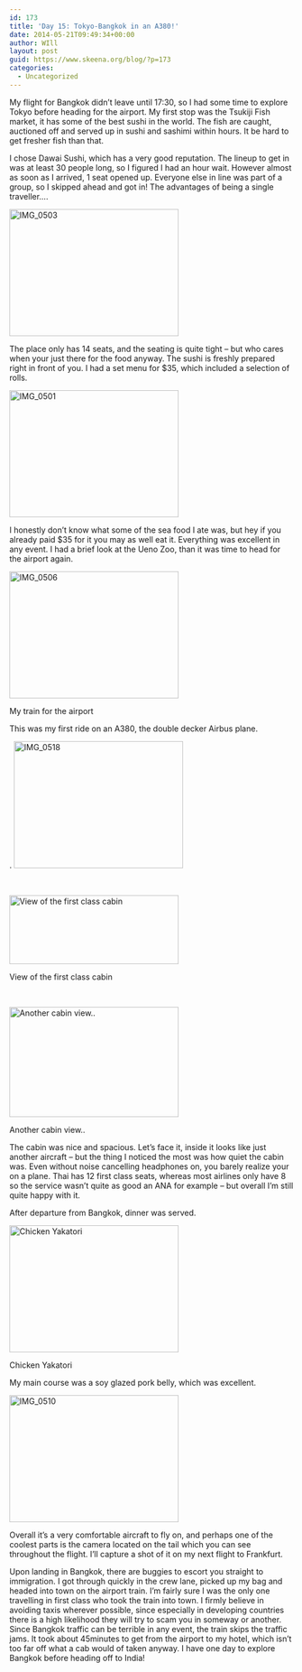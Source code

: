 ```yaml
---
id: 173
title: 'Day 15: Tokyo-Bangkok in an A380!'
date: 2014-05-21T09:49:34+00:00
author: WIll
layout: post
guid: https://www.skeena.org/blog/?p=173
categories:
  - Uncategorized
---
```

My flight for Bangkok didn&#8217;t leave until 17:30, so I had some time to explore Tokyo before heading for the airport. My first stop was the Tsukiji Fish market, it has some of the best sushi in the world. The fish are caught, auctioned off and served up in sushi and sashimi within hours. It be hard to get fresher fish than that.

I chose Dawai Sushi, which has a very good reputation. The lineup to get in was at least 30 people long, so I figured I had an hour wait. However almost as soon as I arrived, 1 seat opened up. Everyone else in line was part of a group, so I skipped ahead and got in! The advantages of being a single traveller&#8230;.

[<img loading="lazy" class="alignnone size-medium wp-image-174" src="https://www.skeena.org/blog/wp-content/uploads/2014/05/IMG_0503-300x225.jpg" alt="IMG_0503" width="300" height="225" srcset="https://www.skeena.org/blog/wp-content/uploads/2014/05/IMG_0503-300x225.jpg 300w, https://www.skeena.org/blog/wp-content/uploads/2014/05/IMG_0503-1024x768.jpg 1024w, https://www.skeena.org/blog/wp-content/uploads/2014/05/IMG_0503-500x375.jpg 500w, https://www.skeena.org/blog/wp-content/uploads/2014/05/IMG_0503.jpg 1632w" sizes="(max-width: 300px) 100vw, 300px" />](https://www.skeena.org/blog/wp-content/uploads/2014/05/IMG_0503.jpg)

The place only has 14 seats, and the seating is quite tight &#8211; but who cares when your just there for the food anyway. The sushi is freshly prepared right in front of you. I had a set menu for $35, which included a selection of rolls.

[<img loading="lazy" class="alignnone size-medium wp-image-175" src="https://www.skeena.org/blog/wp-content/uploads/2014/05/IMG_0501-300x225.jpg" alt="IMG_0501" width="300" height="225" srcset="https://www.skeena.org/blog/wp-content/uploads/2014/05/IMG_0501-300x225.jpg 300w, https://www.skeena.org/blog/wp-content/uploads/2014/05/IMG_0501-1024x768.jpg 1024w, https://www.skeena.org/blog/wp-content/uploads/2014/05/IMG_0501-500x375.jpg 500w" sizes="(max-width: 300px) 100vw, 300px" />](https://www.skeena.org/blog/wp-content/uploads/2014/05/IMG_0501.jpg)

I honestly don&#8217;t know what some of the sea food I ate was, but hey if you already paid $35 for it you may as well eat it. Everything was excellent in any event. I had a brief look at the Ueno Zoo, than it was time to head for the airport again.

<div id="attachment_176" style="width: 310px" class="wp-caption alignnone">
  <a href="https://www.skeena.org/blog/wp-content/uploads/2014/05/IMG_0506.jpg"><img aria-describedby="caption-attachment-176" loading="lazy" class="wp-image-176 size-medium" src="https://www.skeena.org/blog/wp-content/uploads/2014/05/IMG_0506-300x225.jpg" alt="IMG_0506" width="300" height="225" srcset="https://www.skeena.org/blog/wp-content/uploads/2014/05/IMG_0506-300x225.jpg 300w, https://www.skeena.org/blog/wp-content/uploads/2014/05/IMG_0506-1024x768.jpg 1024w, https://www.skeena.org/blog/wp-content/uploads/2014/05/IMG_0506-500x375.jpg 500w, https://www.skeena.org/blog/wp-content/uploads/2014/05/IMG_0506.jpg 1632w" sizes="(max-width: 300px) 100vw, 300px" /></a>
  
  <p id="caption-attachment-176" class="wp-caption-text">
    My train for the airport
  </p>
</div>

This was my first ride on an A380, the double decker Airbus plane.

. [<img loading="lazy" class="alignnone size-medium wp-image-177" src="https://www.skeena.org/blog/wp-content/uploads/2014/05/IMG_0518-300x225.jpg" alt="IMG_0518" width="300" height="225" srcset="https://www.skeena.org/blog/wp-content/uploads/2014/05/IMG_0518-300x225.jpg 300w, https://www.skeena.org/blog/wp-content/uploads/2014/05/IMG_0518-1024x768.jpg 1024w, https://www.skeena.org/blog/wp-content/uploads/2014/05/IMG_0518-500x375.jpg 500w, https://www.skeena.org/blog/wp-content/uploads/2014/05/IMG_0518.jpg 1632w" sizes="(max-width: 300px) 100vw, 300px" />](https://www.skeena.org/blog/wp-content/uploads/2014/05/IMG_0518.jpg)

&nbsp;

<div id="attachment_178" style="width: 310px" class="wp-caption alignnone">
  <a href="https://www.skeena.org/blog/wp-content/uploads/2014/05/IMG_0507.jpg"><img aria-describedby="caption-attachment-178" loading="lazy" class="size-medium wp-image-178" src="https://www.skeena.org/blog/wp-content/uploads/2014/05/IMG_0507-300x122.jpg" alt="View of the first class cabin" width="300" height="122" srcset="https://www.skeena.org/blog/wp-content/uploads/2014/05/IMG_0507-300x122.jpg 300w, https://www.skeena.org/blog/wp-content/uploads/2014/05/IMG_0507-1024x417.jpg 1024w, https://www.skeena.org/blog/wp-content/uploads/2014/05/IMG_0507-500x203.jpg 500w" sizes="(max-width: 300px) 100vw, 300px" /></a>
  
  <p id="caption-attachment-178" class="wp-caption-text">
    View of the first class cabin
  </p>
</div>

&nbsp;

<div id="attachment_179" style="width: 310px" class="wp-caption alignnone">
  <a href="https://www.skeena.org/blog/wp-content/uploads/2014/05/IMG_0508.jpg"><img aria-describedby="caption-attachment-179" loading="lazy" class="size-medium wp-image-179" src="https://www.skeena.org/blog/wp-content/uploads/2014/05/IMG_0508-300x195.jpg" alt="Another cabin view.." width="300" height="195" srcset="https://www.skeena.org/blog/wp-content/uploads/2014/05/IMG_0508-300x195.jpg 300w, https://www.skeena.org/blog/wp-content/uploads/2014/05/IMG_0508-1024x668.jpg 1024w, https://www.skeena.org/blog/wp-content/uploads/2014/05/IMG_0508-500x326.jpg 500w, https://www.skeena.org/blog/wp-content/uploads/2014/05/IMG_0508.jpg 1917w" sizes="(max-width: 300px) 100vw, 300px" /></a>
  
  <p id="caption-attachment-179" class="wp-caption-text">
    Another cabin view..
  </p>
</div>

The cabin was nice and spacious. Let&#8217;s face it, inside it looks like just another aircraft &#8211; but the thing I noticed the most was how quiet the cabin was. Even without noise cancelling headphones on, you barely realize your on a plane. Thai has 12 first class seats, whereas most airlines only have 8 so the service wasn&#8217;t quite as good an ANA for example &#8211; but overall I&#8217;m still quite happy with it.

After departure from Bangkok, dinner was served.

<div id="attachment_180" style="width: 310px" class="wp-caption alignnone">
  <a href="https://www.skeena.org/blog/wp-content/uploads/2014/05/IMG_0509.jpg"><img aria-describedby="caption-attachment-180" loading="lazy" class="size-medium wp-image-180" src="https://www.skeena.org/blog/wp-content/uploads/2014/05/IMG_0509-300x225.jpg" alt="Chicken Yakatori" width="300" height="225" srcset="https://www.skeena.org/blog/wp-content/uploads/2014/05/IMG_0509-300x225.jpg 300w, https://www.skeena.org/blog/wp-content/uploads/2014/05/IMG_0509-1024x768.jpg 1024w, https://www.skeena.org/blog/wp-content/uploads/2014/05/IMG_0509-500x375.jpg 500w" sizes="(max-width: 300px) 100vw, 300px" /></a>
  
  <p id="caption-attachment-180" class="wp-caption-text">
    Chicken Yakatori
  </p>
</div>

My main course was a soy glazed pork belly, which was excellent.

[<img loading="lazy" class="alignnone size-medium wp-image-181" src="https://www.skeena.org/blog/wp-content/uploads/2014/05/IMG_0510-300x225.jpg" alt="IMG_0510" width="300" height="225" srcset="https://www.skeena.org/blog/wp-content/uploads/2014/05/IMG_0510-300x225.jpg 300w, https://www.skeena.org/blog/wp-content/uploads/2014/05/IMG_0510-1024x768.jpg 1024w, https://www.skeena.org/blog/wp-content/uploads/2014/05/IMG_0510-500x375.jpg 500w" sizes="(max-width: 300px) 100vw, 300px" />](https://www.skeena.org/blog/wp-content/uploads/2014/05/IMG_0510.jpg)

Overall it&#8217;s a very comfortable aircraft to fly on, and perhaps one of the coolest parts is the camera located on the tail which you can see throughout the flight. I&#8217;ll capture a shot of it on my next flight to Frankfurt.

Upon landing in Bangkok, there are buggies to escort you straight to immigration. I got through quickly in the crew lane, picked up my bag and headed into town on the airport train. I&#8217;m fairly sure I was the only one travelling in first class who took the train into town. I firmly believe in avoiding taxis wherever possible, since especially in developing countries there is a high likelihood they will try to scam you in someway or another. Since Bangkok traffic can be terrible in any event, the train skips the traffic jams. It took about 45minutes to get from the airport to my hotel, which isn&#8217;t too far off what a cab would of taken anyway. I have one day to explore Bangkok before heading off to India!

&nbsp;
